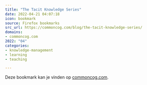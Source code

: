 ```yaml
---
title: "The Tacit Knowledge Series"
date: 2022-04-21 04:07:18
icon: bookmark
source: Firefox bookmarks
src_url: https://commoncog.com/blog/the-tacit-knowledge-series/
domains:
- commoncog.com
2022: "04"
categories:
- knowledge-management
- learning
- teaching

---
```

Deze bookmark kan je vinden op [commoncog.com](https://commoncog.com/blog/the-tacit-knowledge-series/).
